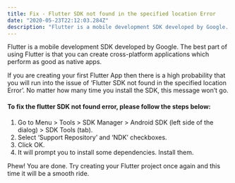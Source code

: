 ```yaml
---
title: Fix - Flutter SDK not found in the specified location Error
date: "2020-05-23T22:12:03.284Z"
description: "Flutter is a mobile development SDK developed by Google. The best part of using Flutter is that you can create cross-platform applications which perform as good as native apps."
---
```


Flutter is a mobile development SDK developed by Google. The best part of using Flutter is that you can create cross-platform applications which perform as good as native apps.

If you are creating your first Flutter App then there is a high probability that you will run into the issue of ‘Flutter SDK not found in the specified location Error’. No matter how many time you install the SDK, this message won’t go.

#### To fix the flutter SDK not found error, please follow the steps below:

1. Go to Menu > Tools > SDK Manager > Android SDK (left side of the dialog) > SDK Tools (tab).
2. Select ‘Support Repository’ and ‘NDK’ checkboxes.
3. Click OK.
4. It will prompt you to install some dependencies. Install them.

Phew! You are done. Try creating your Flutter project once again and this time it will be a smooth ride.
